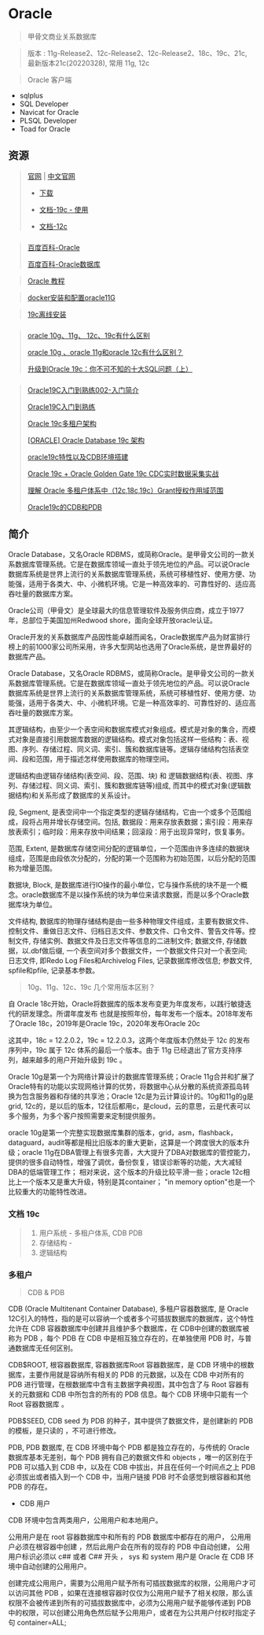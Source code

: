 # Oracle

> 甲骨文商业关系数据库

> 版本 : 11g-Release2、12c-Release2、12c-Release2、18c、19c、21c, 最新版本21c(20220328), 常用 11g, 12c

> Oracle 客户端

- sqlplus
- SQL Developer
- Navicat for Oracle
- PLSQL Developer
- Toad for Oracle

## 资源

> [官网](https://www.oracle.com/index.html) | [中文官网](https://www.oracle.com/cn/index.html)
>
>  - [下载](https://www.oracle.com/cn/downloads/)
>
>  - [文档-19c - 使用](https://docs.oracle.com/en/database/oracle/oracle-database/19/index.html)
>
>  - [文档-12c](https://docs.oracle.com/en/database/oracle/oracle-database/12.2/index.html)

### 

> [百度百科-Oracle](https://baike.baidu.com/item/Oracle/301207)
>
> [百度百科-Oracle数据库](https://baike.baidu.com/item/Oracle数据库/3710800)

> [Oracle 教程](https://www.w3cschool.cn/oraclejc/)

> [docker安装和配置oracle11G](https://www.cnblogs.com/laoluoits/p/13942119.html)

> [19c离线安装](https://blog.csdn.net/Vampire_1122/article/details/123038137)
>
> [](https://blog.csdn.net/kakaops_qing/article/details/110038395)

### 

> [oracle 10g、11g、 12c、19c有什么区别](https://blog.csdn.net/qq_32265203/article/details/109729314)
>
> [oracle 10g 、oracle 11g和oracle 12c有什么区别？](https://www.zhihu.com/question/23095276)
>
> [升级到Oracle 19c：你不可不知的十大SQL问题（上）](https://blog.csdn.net/enmotech/article/details/105760066)

### 

> [Oracle19C入门到熟练002-入门简介](https://blog.csdn.net/langfeiyes/article/details/123598342)
>
> [Oracle19C入门到熟练](https://blog.csdn.net/langfeiyes/article/details/123597992)
>
> [Oracle 19c多租户架构](https://blog.csdn.net/u010257584/article/details/108461167)
>
> [[ORACLE] Oracle Database 19c 架构](https://www.cnblogs.com/tingxin/p/12781095.html)
>
> [oracle19c特性以及CDB环境搭建](https://blog.csdn.net/a2521572115/article/details/121670098)
>
> [Oracle 19c + Oracle Golden Gate 19c CDC实时数据采集实战](https://cdn.modb.pro/db/107141)
> [](https://zhuanlan.zhihu.com/p/360452315)
>
> [理解 Oracle 多租户体系中（12c,18c,19c）Grant授权作用域范围](https://www.lmlphp.com/user/16521/article/item/504700/)
>
> [Oracle19c的CDB和PDB](https://cdn.modb.pro/db/89275)

## 简介

Oracle Database，又名Oracle RDBMS，或简称Oracle。是甲骨文公司的一款关系数据库管理系统。它是在数据库领域一直处于领先地位的产品。可以说Oracle数据库系统是世界上流行的关系数据库管理系统，系统可移植性好、使用方便、功能强，适用于各类大、中、小微机环境。它是一种高效率的、可靠性好的、适应高吞吐量的数据库方案。

Oracle公司（甲骨文）是全球最大的信息管理软件及服务供应商，成立于1977年，总部位于美国加州Redwood shore，面向全球开放oracle认证。

Oracle开发的关系数据库产品因性能卓越而闻名，Oracle数据库产品为财富排行榜上的前1000家公司所采用，许多大型网站也选用了Oracle系统，是世界最好的数据库产品。

Oracle Database，又名Oracle RDBMS，或简称Oracle。是甲骨文公司的一款关系数据库管理系统。它是在数据库领域一直处于领先地位的产品。可以说Oracle数据库系统是世界上流行的关系数据库管理系统，系统可移植性好、使用方便、功能强，适用于各类大、中、小微机环境。它是一种高效率的、可靠性好的、适应高吞吐量的数据库方案。


其逻辑结构，由至少一个表空间和数据库模式对象组成。模式是对象的集合，而模式对象是直接引用数据库数据的逻辑结构。模式对象包括这样一些结构：表、视图、序列、存储过程、同义词、索引、簇和数据库链等。逻辑存储结构包括表空间、段和范围，用于描述怎样使用数据库的物理空间。

逻辑结构由逻辑存储结构(表空间、段、范围、块) 和 逻辑数据结构(表、视图、序列、存储过程、同义词、索引、簇和数据库链等)组成, 而其中的模式对象(逻辑数据结构)和关系形成了数据库的关系设计。

段, Segment, 是表空间中一个指定类型的逻辑存储结构，它由一个或多个范围组成，段将占用并增长存储空间。包括, 数据段：用来存放表数据；索引段：用来存放表索引；临时段：用来存放中间结果；回滚段：用于出现异常时，恢复事务。

范围, Extent, 是数据库存储空间分配的逻辑单位，一个范围由许多连续的数据块组成，范围是由段依次分配的，分配的第一个范围称为初始范围，以后分配的范围称为增量范围。

数据块, Block, 是数据库进行IO操作的最小单位，它与操作系统的块不是一个概念。oracle数据库不是以操作系统的块为单位来请求数据，而是以多个Oracle数据库块为单位。

文件结构, 数据库的物理存储结构是由一些多种物理文件组成，主要有数据文件、控制文件、重做日志文件、归档日志文件、参数文件、口令文件、警告文件等。控制文件, 存储实例、数据文件及日志文件等信息的二进制文件; 数据文件, 存储数据，以.dbf做后缀, 一个表空间对多个数据文件，一个数据文件只对一个表空间; 日志文件, 即Redo Log Files和Archivelog Files, 记录数据库修改信息; 参数文件, spfile和pfile, 记录基本参数。

> 10g、11g、12c、19c 几个常用版本区别？

自 Oracle 18c开始，Oracle将数据库的版本发布变更为年度发布，以践行敏捷迭代的研发理念。所谓年度发布 也就是按照年份，每年发布一个版本。2018年发布了Oracle 18c，2019年是Oracle 19c，2020年发布Oracle 20c

这其中，18c = 12.2.0.2，19c = 12.2.0.3，这两个年度版本仍然处于 12c 的发布序列中，19c 属于 12c 体系的最后一个版本。由于 11g 已经退出了官方支持序列，越来越多的用户开始升级到 19c 。

Oracle 10g是第一个为网络计算设计的数据库管理系统；Oracle 11g合并和扩展了Oracle特有的功能以实现网格计算的优势，将数据中心从分散的系统资源孤岛转换为包含服务器和存储的共享池；Oracle 12c是为云计算设计的。10g和11g的g是grid, 12c的，是以后的版本，12往后都用c，是cloud，云的意思，云是代表可以多个服务，为多个客户按照需要来定制提供服务。

oracle 10g是第一个完整实现数据库集群的版本，grid，asm，flashback，dataguard，audit等都是相比旧版本的重大更新，这算是一个跨度很大的版本升级；oracle 11g在DBA管理上有很多完善，大大提升了DBA对数据库的管控能力，提供的很多自动特性，增强了调优，备份恢复，错误诊断等的功能，大大减轻DBA的低端管理工作； 相对来说，这个版本的升级比较平滑一些；oracle 12c相比上一个版本又是重大升级，特别是其container； "in memory option"也是一个比较重大的功能特性改进。

### 文档 19c

> 1. 用户系统 - 多租户体系, CDB PDB
> 2. 存储结构 - 
> 3. 逻辑结构

### 多租户

> CDB & PDB

CDB (Oracle Multitenant Container Database), 多租户容器数据库, 是 Oracle 12C引入的特性，指的是可以容纳一个或者多个可插拔数据库的数据库，这个特性允许在 CDB 容器数据库中创建并且维护多个数据库，在 CDB中创建的数据库被称为 PDB ，每个 PDB 在 CDB 中是相互独立存在的，在单独使用 PDB 时，与普通数据库无任何区别。

CDB$ROOT, 根容器数据库, 容器数据库Root 容器数据库，是 CDB 环境中的根数据库，主要作用就是容纳所有相关的 PDB 的元数据，以及在 CDB 中对所有的 PDB 进行管理，在根数据库中含有主数据字典视图，其中包含了与 Root 容器有关的元数据和 CDB 中所包含的所有的 PDB 信息。每个 CDB 环境中只能有一个 Root 容器数据库 。

PDB$SEED, CDB seed 为 PDB 的种子，其中提供了数据文件，是创建新的 PDB 的模板，是只读的 ，不可进行修改。

PDB, PDB 数据库, 在 CDB 环境中每个 PDB 都是独立存在的，与传统的 Oracle 数据库基本无差别，每个 PDB 拥有自己的数据文件和 objects ，唯一的区别在于 PDB 可以插入到 CDB 中，以及在 CDB 中拔出，并且在任何一个时间点之上 PDB 必须拔出或者插入到一个 CDB 中，当用户链接 PDB 时不会感觉到根容器和其他 PDB 的存在。

- CDB 用户

CDB 环境中包含两类用户，公用用户和本地用户。

公用用户是在 root 容器数据库中和所有的 PDB 数据库中都存在的用户， 公用用户必须在根容器中创建 ，然后此用户会在所有的现存的 PDB 中自动创建， 公用用户标识必须以 c## 或者 C## 开头 ， sys 和 system 用户是 Oracle 在 CDB 环境中自动创建的公用用户。

创建完成公用用户，需要为公用用户赋予所有可插拔数据库的权限，公用用户才可以访问其他 PDB ，如果在连接根容器时仅仅为公用用户赋予了相关权限，那么该权限不会被传递到所有的可插拔数据库中，必须为公用用户赋予能够传递到 PDB 中的权限，可以创建公用角色然后赋予公用用户，或者在为公共用户付权时指定子句 container=ALL;


